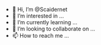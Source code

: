 - 👋 Hi, I’m @Scaidernet
- 👀 I’m interested in ...
- 🌱 I’m currently learning ...
- 💞️ I’m looking to collaborate on ...
- 📫 How to reach me ...

<!---
Scaidernet/Scaidernet is a ✨ special ✨ repository because its `README.md` (this file) appears on your GitHub profile.
You can click the Preview link to take a look at your changes.
--->

